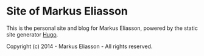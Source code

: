 # Site of Markus Eliasson

This is the personal site and blog for Markus Eliasson, powered by the static site generator [Hugo](http://hugo.spf13.com).

Copyright (c) 2014 - Markus Eliasson - All rights reserved.

